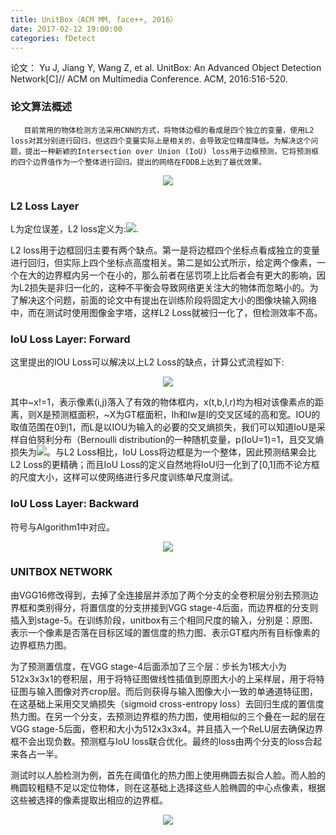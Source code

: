 ```yaml
---
title: UnitBox（ACM MM, face++, 2016）
date: 2017-02-12 19:00:00
categories: fDetect
---
```


<script type="text/javascript" src="http://cdn.mathjax.org/mathjax/latest/MathJax.js?config=default"></script>

论文： Yu J, Jiang Y, Wang Z, et al. UnitBox: An Advanced Object Detection Network[C]// ACM on Multimedia Conference. ACM, 2016:516-520.

### 论文算法概述

       目前常用的物体检测方法采用CNN的方式，将物体边框的看成是四个独立的变量，使用L2 loss对其分别进行回归，但这四个变量实际上是相关的，会导致定位精度降低。为解决这个问题，提出一种新颖的Intersection over Union (IoU) loss用于边框预测，它将预测框的四个边界值作为一个整体进行回归。提出的网络在FDDB上达到了最优效果。

<center><img src="{{ site.baseurl }}/images/pdDetect/unitbox1.png"></center>

### L2 Loss Layer

   L为定位误差，L2 loss定义为:<img src="{{ site.baseurl }}/images/pdDetect/unitbox2.png">.
   
   L2 loss用于边框回归主要有两个缺点。第一是将边框四个坐标点看成独立的变量进行回归，但实际上四个坐标点高度相关。第二是如公式所示，给定两个像素，一个在大的边界框内另一个在小的，那么前者在惩罚项上比后者会有更大的影响，因为L2损失是非归一化的，这种不平衡会导致网络更关注大的物体而忽略小的。为了解决这个问题，前面的论文中有提出在训练阶段将固定大小的图像块输入网络中，而在测试时使用图像金字塔，这样L2 Loss就被归一化了，但检测效率不高。
   
### IoU Loss Layer: Forward

   这里提出的IOU Loss可以解决以上L2 Loss的缺点，计算公式流程如下:
   
<center><img src="{{ site.baseurl }}/images/pdDetect/unitbox3.png"></center>

   其中~x!=1，表示像素(i,j)落入了有效的物体框内，x(t,b,l,r)均为相对该像素点的距离，则X是预测框面积，~X为GT框面积，Ih和Iw是I的交叉区域的高和宽。IOU的取值范围在0到1，而L是以IOU为输入的必要的交叉熵损失，我们可以知道IoU是采样自伯努利分布（Bernoulli distribution的一种随机变量，p(IoU=1)=1，且交叉熵损失为<img src="{{ site.baseurl }}/images/pdDetect/unitbox4.png">。与L2 Loss相比，IoU Loss将边框是为一个整体，因此预测结果会比L2 Loss的更精确；而且IoU Loss的定义自然地将IoU归一化到了[0,1]而不论方框的尺度大小，这样可以使网络进行多尺度训练单尺度测试。
   
### IoU Loss Layer: Backward

   符号与Algorithm1中对应。
   
   <center><img src="{{ site.baseurl }}/images/pdDetect/unitbox5.png"></center>
   
### UNITBOX NETWORK

   由VGG16修改得到，去掉了全连接层并添加了两个分支的全卷积层分别去预测边界框和类别得分，将置信度的分支拼接到VGG stage-4后面，而边界框的分支则插入到stage-5。在训练阶段，unitbox有三个相同尺度的输入，分别是：原图、表示一个像素是否落在目标区域的置信度的热力图、表示GT框内所有目标像素的边界框热力图。

   为了预测置信度，在VGG stage-4后面添加了三个层：步长为1核大小为512x3x3x1的卷积层，用于将特征图做线性插值到原图大小的上采样层，用于将特征图与输入图像对齐crop层。而后则获得与输入图像大小一致的单通道特征图，在这基础上采用交叉熵损失（sigmoid cross-entropy loss）去回归生成的置信度热力图。在另一个分支，去预测边界框的热力图，使用相似的三个叠在一起的层在VGG stage-5后面，卷积和大小为512x3x3x4。并且插入一个ReLU层去确保边界框不会出现负数。预测框与IoU loss联合优化。最终的loss由两个分支的loss合起来各占一半。

   测试时以人脸检测为例，首先在阈值化的热力图上使用椭圆去拟合人脸。而人脸的椭圆较粗糙不足以定位物体，则在这基础上选择这些人脸椭圆的中心点像素，根据这些被选择的像素提取出相应的边界框。

   <center><img src="{{ site.baseurl }}/images/pdDetect/unitbox6.png"></center>
